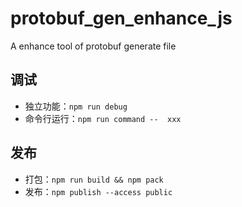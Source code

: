 # protobuf_gen_enhance_js
A enhance tool of protobuf generate file



## 调试

* 独立功能：`npm run debug`
* 命令行运行：`npm run command --  xxx`



## 发布

* 打包：`npm run build && npm pack`
* 发布：`npm publish --access public`